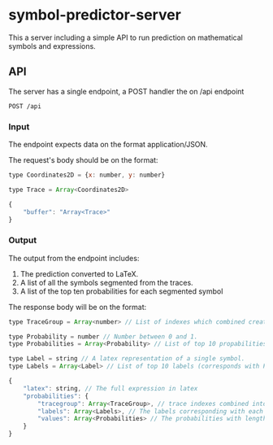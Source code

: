 # symbol-predictor-server 

This a server including a simple API to run prediction on mathematical symbols and expressions.

## API
The server has a single endpoint, a POST handler the on /api endpoint

```POST /api```

### Input
The endpoint expects data on the format application/JSON.

The request's body should be on the format:
```js
type Coordinates2D = {x: number, y: number}

type Trace = Array<Coordinates2D>

{
    "buffer": "Array<Trace>"
}
```
### Output
The output from the endpoint includes:

1. The prediction converted to LaTeX.
2. A list of all the symbols segmented from the traces.
3. A list of the top ten probabilities for each segmented symbol

The response body will be on the format:
```js
type TraceGroup = Array<number> // List of indexes which combined creates a symbol (indexes from the "buffer" in input). 

type Probability = number // Number between 0 and 1.
type Probabilities = Array<Probability> // List of top 10 propabilities.

type Label = string // A latex representation of a single symbol.
type Labels = Array<Label> // List of top 10 labels (corresponds with Probabilities).

{
    "latex": string, // The full expression in latex
    "probabilities": {
        "tracegroup": Array<TraceGroup>, // trace indexes combined into symbols
        "labels": Array<Labels>, // The labels corresponding with each probability.
        "values": Array<Probabilities> // The probabilities with length equal to the number of predicted symbols
    }
}
```
